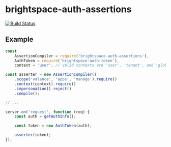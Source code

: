 # brightspace-auth-assertions

[![Build Status](https://travis-ci.org/Brightspace/node-auth.svg?branch=master)](https://travis-ci.org/Brightspace/node-auth)

## Example

```js
const
	AssertionCompiler = require('brightspace-auth-assertions'),
	AuthToken = require('brightspace-auth-token'),
	context = 'user'; // Valid contexts are 'user', 'tenant', and 'global'

const asserter = new AssertionCompiler()
	.scope('valance', 'apps', 'manage').require()
	.context(context).require()
	.impersonation().reject()
	.compile();

// ...

server.on('request', function (req) {
	const auth = getAuthInfo();

	const token = new AuthToken(auth);

	asserter(token);
});
```
